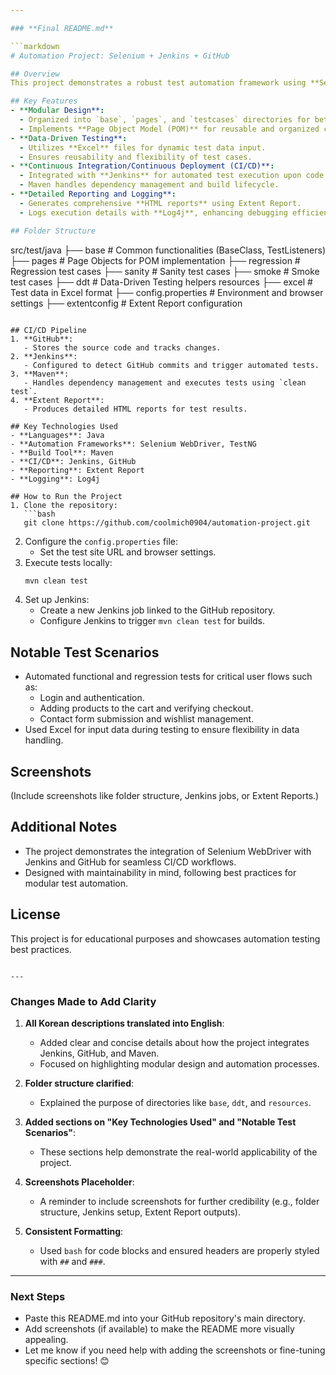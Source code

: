 ```yaml
---

### **Final README.md**

```markdown
# Automation Project: Selenium + Jenkins + GitHub

## Overview
This project demonstrates a robust test automation framework using **Selenium WebDriver**, **TestNG**, **Maven**, and **Jenkins**. It is designed to automate end-to-end testing for [Automation Practice](http://automationpractice.com/), a sample e-commerce website.

## Key Features
- **Modular Design**:
  - Organized into `base`, `pages`, and `testcases` directories for better maintainability and scalability.
  - Implements **Page Object Model (POM)** for reusable and organized code.
- **Data-Driven Testing**:
  - Utilizes **Excel** files for dynamic test data input.
  - Ensures reusability and flexibility of test cases.
- **Continuous Integration/Continuous Deployment (CI/CD)**:
  - Integrated with **Jenkins** for automated test execution upon code commits in **GitHub**.
  - Maven handles dependency management and build lifecycle.
- **Detailed Reporting and Logging**:
  - Generates comprehensive **HTML reports** using Extent Report.
  - Logs execution details with **Log4j**, enhancing debugging efficiency.

## Folder Structure
```
src/test/java
  ├── base                # Common functionalities (BaseClass, TestListeners)
  ├── pages               # Page Objects for POM implementation
  ├── regression          # Regression test cases
  ├── sanity              # Sanity test cases
  ├── smoke               # Smoke test cases
  ├── ddt                 # Data-Driven Testing helpers
resources
  ├── excel               # Test data in Excel format
  ├── config.properties   # Environment and browser settings
  ├── extentconfig        # Extent Report configuration
```

## CI/CD Pipeline
1. **GitHub**:
   - Stores the source code and tracks changes.
2. **Jenkins**:
   - Configured to detect GitHub commits and trigger automated tests.
3. **Maven**:
   - Handles dependency management and executes tests using `clean test`.
4. **Extent Report**:
   - Produces detailed HTML reports for test results.

## Key Technologies Used
- **Languages**: Java
- **Automation Frameworks**: Selenium WebDriver, TestNG
- **Build Tool**: Maven
- **CI/CD**: Jenkins, GitHub
- **Reporting**: Extent Report
- **Logging**: Log4j

## How to Run the Project
1. Clone the repository:
   ```bash
   git clone https://github.com/coolmich0904/automation-project.git
   ```
2. Configure the `config.properties` file:
   - Set the test site URL and browser settings.
3. Execute tests locally:
   ```bash
   mvn clean test
   ```
4. Set up Jenkins:
   - Create a new Jenkins job linked to the GitHub repository.
   - Configure Jenkins to trigger `mvn clean test` for builds.

## Notable Test Scenarios
- Automated functional and regression tests for critical user flows such as:
  - Login and authentication.
  - Adding products to the cart and verifying checkout.
  - Contact form submission and wishlist management.
- Used Excel for input data during testing to ensure flexibility in data handling.

## Screenshots
(Include screenshots like folder structure, Jenkins jobs, or Extent Reports.)

## Additional Notes
- The project demonstrates the integration of Selenium WebDriver with Jenkins and GitHub for seamless CI/CD workflows.
- Designed with maintainability in mind, following best practices for modular test automation.

## License
This project is for educational purposes and showcases automation testing best practices.
```

---
```


### **Changes Made to Add Clarity**
1. **All Korean descriptions translated into English**:
   - Added clear and concise details about how the project integrates Jenkins, GitHub, and Maven.
   - Focused on highlighting modular design and automation processes.

2. **Folder structure clarified**:
   - Explained the purpose of directories like `base`, `ddt`, and `resources`.

3. **Added sections on "Key Technologies Used" and "Notable Test Scenarios"**:
   - These sections help demonstrate the real-world applicability of the project.

4. **Screenshots Placeholder**:
   - A reminder to include screenshots for further credibility (e.g., folder structure, Jenkins setup, Extent Report outputs).

5. **Consistent Formatting**:
   - Used `bash` for code blocks and ensured headers are properly styled with `##` and `###`.

---

### **Next Steps**
- Paste this README.md into your GitHub repository's main directory.
- Add screenshots (if available) to make the README more visually appealing.
- Let me know if you need help with adding the screenshots or fine-tuning specific sections! 😊
